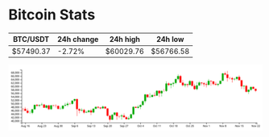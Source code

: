 # Bitcoin Stats

BTC/USDT|24h change|24h high|24h low|
|---|---|---|---|
|$57490.37|-2.72%|$60029.76|$56766.58|

<img src="./chart.svg">
